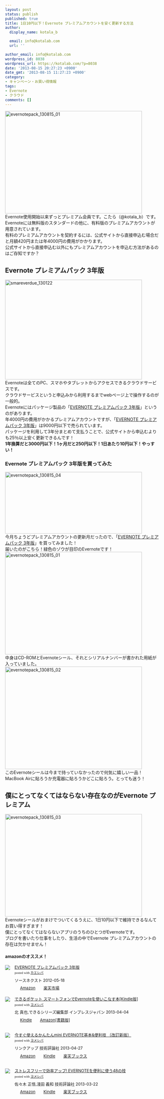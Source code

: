 ```yaml
---
layout: post
status: publish
published: true
title: 1日10円以下！Evernote プレミアムアカウントを安く更新する方法
author:
  display_name: kotala_b

  email: info@kotalab.com
  url: ''

author_email: info@kotalab.com
wordpress_id: 8038
wordpress_url: https://kotalab.com/?p=8038
date: '2013-08-15 20:27:23 +0900'
date_gmt: '2013-08-15 11:27:23 +0900'
category:
- キャンペーン・お買い得情報
tags:
- Evernote
- クラウド
comments: []
---
```

<p><img src="https://kotalab.com/wp-content/uploads/evernotepack_130815_01-448x336.jpg" alt="evernotepack_130815_01" width="448" height="336" class="alignnone size-large wp-image-8044" /><br />
Evernote使用開始以来ずっとプレミアム会員です。こたら（@kotala_b）です。<br />
Evernoteには無料版のスタンダードの他に、有料版のプレミアムアカウントが用意されています。<br />
有料のプレミアムアカウントを契約するには、公式サイトから直接申込む場合だと月額420円または年4000円の費用がかかります。<br />
公式サイトから直接申込む以外にもプレミアムアカウントを申込む方法があるのはご存知ですか？<br />
<!--more--></p>
<h2>Evernote プレミアムパック 3年版</h2>
<p><img src="https://kotalab.com/wp-content/uploads/smareverdue_130122-448x327.jpg" alt="smareverdue_130122" width="448" height="327" class="alignnone size-large wp-image-5838" /><br />
Evernoteは全てのPC、スマホやタブレットからアクセスできるクラウドサービスです。<br />
クラウドサービスというと申込みから利用するまでwebページ上で操作するのが一般的。<br />
Evernoteにはパッケージ製品の「<a href="http://c.af.moshimo.com/af/c/click?a_id=374940&p_id=170&pc_id=185&pl_id=4062&s_v=b5Rz2P0601xu&url=http%3A%2F%2Fwww.amazon.co.jp%2Fexec%2Fobidos%2FASIN%2FB007X8LMRC%2Fref%3Dnosim" rel="nofollow" target="_blank">EVERNOTE プレミアムパック 3年版</a>」というのがあります。<br />
年4000円の費用がかかるプレミアムアカウントですが、「<a href="http://c.af.moshimo.com/af/c/click?a_id=374940&p_id=170&pc_id=185&pl_id=4062&s_v=b5Rz2P0601xu&url=http%3A%2F%2Fwww.amazon.co.jp%2Fexec%2Fobidos%2FASIN%2FB007X8LMRC%2Fref%3Dnosim" rel="nofollow" target="_blank">EVERNOTE プレミアムパック 3年版</a>」は9000円以下で売られています。<br />
パッケージを利用して3年分まとめて支払うことで、公式サイトから申込むよりも25％以上安く更新できるんです！<br />
<strong>1年換算だと3000円以下！1ヶ月だと250円以下！1日あたり10円以下！やっすい！</strong></p>
<h3>Evernote プレミアムパック 3年版を買ってみた</h3>
<p><img src="https://kotalab.com/wp-content/uploads/evernotepack_130815_04-448x202.jpg" alt="evernotepack_130815_04" width="448" height="202" class="alignnone size-large wp-image-8047" /><br />
今月ちょうどプレミアムアカウントの更新月だったので、「<a href="http://c.af.moshimo.com/af/c/click?a_id=374940&p_id=170&pc_id=185&pl_id=4062&s_v=b5Rz2P0601xu&url=http%3A%2F%2Fwww.amazon.co.jp%2Fexec%2Fobidos%2FASIN%2FB007X8LMRC%2Fref%3Dnosim" rel="nofollow" target="_blank">EVERNOTE プレミアムパック 3年版</a>」を買ってみました！<br />
届いたのがこちら！緑色のゾウが目印のEvernoteです！<br />
<img src="https://kotalab.com/wp-content/uploads/evernotepack_130815_01-448x336.jpg" alt="evernotepack_130815_01" width="448" height="336" class="alignnone size-large wp-image-8044" /><br />
中身はCD-ROMとEvernoteシール、それとシリアルナンバーが書かれた用紙が入っていました。<br />
<img src="https://kotalab.com/wp-content/uploads/evernotepack_130815_02-448x336.jpg" alt="evernotepack_130815_02" width="448" height="336" class="alignnone size-large wp-image-8045" /><br />
このEvernoteシールは今まで持っていなかったので何気に嬉しい一品！<br />
MacBook Airに貼ろうか充電器に貼ろうかどこに貼ろう。とっても迷う！</p>
<h2>僕にとってなくてはならない存在なのがEvernote プレミアム</h2>
<p><img src="https://kotalab.com/wp-content/uploads/evernotepack_130815_03-448x336.jpg" alt="evernotepack_130815_03" width="448" height="336" class="alignnone size-large wp-image-8046" /><br />
Evernoteシールがおまけでついてくるうえに、1日10円以下で維持できるなんてお買い得すぎます！<br />
僕にとってなくてはならないアプリのうちのひとつがEvernoteです。<br />
ブログを書いたり仕事をしたり、生活の中でEvernote プレミアムアカウントの存在は欠かせません！</p>
<h4 class="aam">amazonのオススメ！</h4>
<div class="kaerebalink-box" style="text-align:left;padding-bottom:20px;font-size:small;/zoom: 1;overflow: hidden;">
<div class="kaerebalink-image" style="float:left;margin:0 15px 10px 0;"><a href="http://c.af.moshimo.com/af/c/click?a_id=374940&p_id=170&pc_id=185&pl_id=4062&s_v=b5Rz2P0601xu&url=http%3A%2F%2Fwww.amazon.co.jp%2Fexec%2Fobidos%2FASIN%2FB007X8LMRC%2Fref%3Dnosim" rel="nofollow" target="_blank"><img src="http://ecx.images-amazon.com/images/I/4122CUuUU1L._SL160_.jpg" style="border: none;" /></a></div>
<div class="kaerebalink-info" style="line-height:120%;/zoom: 1;overflow: hidden;">
<div class="kaerebalink-name" style="margin-bottom:10px;line-height:120%"><a href="http://c.af.moshimo.com/af/c/click?a_id=374940&p_id=170&pc_id=185&pl_id=4062&s_v=b5Rz2P0601xu&url=http%3A%2F%2Fwww.amazon.co.jp%2Fexec%2Fobidos%2FASIN%2FB007X8LMRC%2Fref%3Dnosim" rel="nofollow" target="_blank">EVERNOTE プレミアムパック 3年版</a>
<div class="kaerebalink-powered-date" style="font-size:8pt;margin-top:5px;font-family:verdana;line-height:120%">posted with <a href="http://kaereba.com" target="_blank">カエレバ</a></div>
</div>
<div class="kaerebalink-detail" style="margin-bottom:5px;"> ソースネクスト 2012-05-18    </div>
<div class="kaerebalink-link1" style="margin-top:10px;">
<div class="shoplinkamazon" style="display:inline;margin-right:5px;background: url('http://img.yomereba.com/tam_k_01.gif') 0 0 no-repeat;padding: 2px 0 2px 18px;white-space: nowrap;"><a href="http://c.af.moshimo.com/af/c/click?a_id=374940&p_id=170&pc_id=185&pl_id=4062&s_v=b5Rz2P0601xu&url=http%3A%2F%2Fwww.amazon.co.jp%2Fgp%2Fsearch%3Fkeywords%3DEVERNOTE%2520%2583v%2583%258C%2583%257E%2583A%2583%2580%2583p%2583b%2583N%26__mk_ja_JP%3D%2583J%2583%255E%2583J%2583i" rel="nofollow" target="_blank" >Amazon</a></div>
<div class="shoplinkrakuten" style="display:inline;margin-right:5px;background: url('http://img.yomereba.com/tam_k_01.gif') 0 -50px no-repeat;padding: 2px 0 2px 18px;white-space: nowrap;"><a href="http://c.af.moshimo.com/af/c/click?a_id=374939&p_id=54&pc_id=54&pl_id=616&s_v=b5Rz2P0601xu&url=http%3A%2F%2Fsearch.rakuten.co.jp%2Fsearch%2Fmall%2FEVERNOTE%2520%25E3%2583%2597%25E3%2583%25AC%25E3%2583%259F%25E3%2582%25A2%25E3%2583%25A0%25E3%2583%2591%25E3%2583%2583%25E3%2582%25AF%2F-%2Ff.1-p.1-s.1-sf.0-st.A-v.2%3Fx%3D0" rel="nofollow" target="_blank" title="楽天市場" >楽天市場</a></div>
</div>
</div>
<div class="booklink-footer" style="clear: left"></div>
</div>
<div class="booklink-box" style="text-align:left;padding-bottom:20px;font-size:small;/zoom: 1;overflow: hidden;">
<div class="booklink-image" style="float:left;margin:0 15px 10px 0;"><a href="http://c.af.moshimo.com/af/c/click?a_id=374940&p_id=170&pc_id=185&pl_id=4062&s_v=b5Rz2P0601xu&url=http%3A%2F%2Fwww.amazon.co.jp%2Fexec%2Fobidos%2FASIN%2FB00C6SMFKC%2Fref%3Dnosim" name="booklink" rel="nofollow" target="_blank"><img src="http://ecx.images-amazon.com/images/I/51T5msF5MOL._SL160_.jpg" style="border: none;" /></a></div>
<div class="booklink-info" style="line-height:120%;/zoom: 1;overflow: hidden;">
<div class="booklink-name" style="margin-bottom:10px;line-height:120%"><a href="http://c.af.moshimo.com/af/c/click?a_id=374940&p_id=170&pc_id=185&pl_id=4062&s_v=b5Rz2P0601xu&url=http%3A%2F%2Fwww.amazon.co.jp%2Fexec%2Fobidos%2FASIN%2FB00C6SMFKC%2Fref%3Dnosim" rel="nofollow" name="booklink" target="_blank">できるポケット スマートフォンでEvernoteを使いこなす本[Kindle版]</a>
<div class="booklink-powered-date" style="font-size:8pt;margin-top:5px;font-family:verdana;line-height:120%">posted with <a href="http://yomereba.com" target="_blank">ヨメレバ</a></div>
</div>
<div class="booklink-detail" style="margin-bottom:5px;">北 真也,できるシリーズ編集部 インプレスジャパン 2013-04-04    </div>
<div class="booklink-link2" style="margin-top:10px;">
<div class="shoplinkkindle" style="display:inline;margin-right:5px;background: url('http://img.yomereba.com/tam_y.gif') 0 0 no-repeat;padding: 2px 0 2px 18px;white-space: nowrap;"><a href="http://c.af.moshimo.com/af/c/click?a_id=374940&p_id=170&pc_id=185&pl_id=4062&s_v=b5Rz2P0601xu&url=http%3A%2F%2Fwww.amazon.co.jp%2Fexec%2Fobidos%2FASIN%2FB00C6SMFKC%2F" rel="nofollow" target="_blank" >Kindle</a></div>
<div class="shoplinkamazon" style="display:inline;margin-right:5px;background: url('http://img.yomereba.com/tam_y.gif') 0 0 no-repeat;padding: 2px 0 2px 18px;white-space: nowrap;"><a href="http://c.af.moshimo.com/af/c/click?a_id=374940&p_id=170&pc_id=185&pl_id=4062&s_v=b5Rz2P0601xu&url=http%3A%2F%2Fwww.amazon.co.jp%2Fexec%2Fobidos%2FASIN%2F484433364X%2F" rel="nofollow" target="_blank" title="アマゾン" >Amazon[書籍版]</a></div>
</p></div>
</div>
<div class="booklink-footer" style="clear: left"></div>
</div>
<div class="booklink-box" style="text-align:left;padding-bottom:20px;font-size:small;/zoom: 1;overflow: hidden;">
<div class="booklink-image" style="float:left;margin:0 15px 10px 0;"><a href="http://c.af.moshimo.com/af/c/click?a_id=374940&p_id=170&pc_id=185&pl_id=4062&s_v=b5Rz2P0601xu&url=http%3A%2F%2Fwww.amazon.co.jp%2Fexec%2Fobidos%2FASIN%2F4774156760%2Fref%3Dnosim" name="booklink" rel="nofollow" target="_blank"><img src="http://ecx.images-amazon.com/images/I/51ovdcaUIuL._SL160_.jpg" style="border: none;" /></a></div>
<div class="booklink-info" style="line-height:120%;/zoom: 1;overflow: hidden;">
<div class="booklink-name" style="margin-bottom:10px;line-height:120%"><a href="http://c.af.moshimo.com/af/c/click?a_id=374940&p_id=170&pc_id=185&pl_id=4062&s_v=b5Rz2P0601xu&url=http%3A%2F%2Fwww.amazon.co.jp%2Fexec%2Fobidos%2FASIN%2F4774156760%2Fref%3Dnosim" rel="nofollow" name="booklink" target="_blank">今すぐ使えるかんたんmini EVERNOTE基本&便利技 〔改訂新版〕</a>
<div class="booklink-powered-date" style="font-size:8pt;margin-top:5px;font-family:verdana;line-height:120%">posted with <a href="http://yomereba.com" target="_blank">ヨメレバ</a></div>
</div>
<div class="booklink-detail" style="margin-bottom:5px;">リンクアップ 技術評論社 2013-04-27    </div>
<div class="booklink-link2" style="margin-top:10px;">
<div class="shoplinkamazon" style="display:inline;margin-right:5px;background: url('http://img.yomereba.com/tam_y.gif') 0 0 no-repeat;padding: 2px 0 2px 18px;white-space: nowrap;"><a href="http://c.af.moshimo.com/af/c/click?a_id=374940&p_id=170&pc_id=185&pl_id=4062&s_v=b5Rz2P0601xu&url=http%3A%2F%2Fwww.amazon.co.jp%2Fexec%2Fobidos%2FASIN%2F4774156760%2Fref%3Dnosim" rel="nofollow" target="_blank" title="アマゾン" >Amazon</a></div>
<div class="shoplinkkindle" style="display:inline;margin-right:5px;background: url('http://img.yomereba.com/tam_y.gif') 0 0 no-repeat;padding: 2px 0 2px 18px;white-space: nowrap;"><a href="http://c.af.moshimo.com/af/c/click?a_id=374940&p_id=170&pc_id=185&pl_id=4062&s_v=b5Rz2P0601xu&url=http%3A%2F%2Fwww.amazon.co.jp%2Fgp%2Fsearch%3Fkeywords%3D%258D%25A1%2582%25B7%2582%25AE%258Eg%2582%25A6%2582%25E9%2582%25A9%2582%25F1%2582%25BD%2582%25F1mini%2520EVERNOTE%258A%25EE%2596%257B%2526%2595%25D6%2597%2598%258BZ%2520%2581k%2589%25FC%2592%25F9%2590V%2594%25C5%2581l%26__mk_ja_JP%3D%2583J%2583%255E%2583J%2583i%26url%3Dnode%253D2275256051" rel="nofollow" target="_blank" >Kindle</a></div>
<div class="shoplinkrakuten" style="display:inline;margin-right:5px;background: url('http://img.yomereba.com/tam_y.gif') 0 -50px no-repeat;padding: 2px 0 2px 18px;white-space: nowrap;"><a href="http://c.af.moshimo.com/af/c/click?a_id=374941&p_id=56&pc_id=56&pl_id=637&s_v=b5Rz2P0601xu&url=http%3A%2F%2Fbooks.rakuten.co.jp%2Frb%2F12287045%2F" rel="nofollow" target="_blank" title="楽天ブックス" >楽天ブックス</a></div>
</p></div>
</div>
<div class="booklink-footer" style="clear: left"></div>
</div>
<div class="booklink-box" style="text-align:left;padding-bottom:20px;font-size:small;/zoom: 1;overflow: hidden;">
<div class="booklink-image" style="float:left;margin:0 15px 10px 0;"><a href="http://c.af.moshimo.com/af/c/click?a_id=374940&p_id=170&pc_id=185&pl_id=4062&s_v=b5Rz2P0601xu&url=http%3A%2F%2Fwww.amazon.co.jp%2Fexec%2Fobidos%2FASIN%2F4774156019%2Fref%3Dnosim" name="booklink" rel="nofollow" target="_blank"><img src="http://ecx.images-amazon.com/images/I/51uXwk2jB2L._SL160_.jpg" style="border: none;" /></a></div>
<div class="booklink-info" style="line-height:120%;/zoom: 1;overflow: hidden;">
<div class="booklink-name" style="margin-bottom:10px;line-height:120%"><a href="http://c.af.moshimo.com/af/c/click?a_id=374940&p_id=170&pc_id=185&pl_id=4062&s_v=b5Rz2P0601xu&url=http%3A%2F%2Fwww.amazon.co.jp%2Fexec%2Fobidos%2FASIN%2F4774156019%2Fref%3Dnosim" rel="nofollow" name="booklink" target="_blank">ストレスフリーで効率アップ! EVERNOTEを便利に使う48の技</a>
<div class="booklink-powered-date" style="font-size:8pt;margin-top:5px;font-family:verdana;line-height:120%">posted with <a href="http://yomereba.com" target="_blank">ヨメレバ</a></div>
</div>
<div class="booklink-detail" style="margin-bottom:5px;">佐々木 正悟,淺田 義和 技術評論社 2013-03-22    </div>
<div class="booklink-link2" style="margin-top:10px;">
<div class="shoplinkamazon" style="display:inline;margin-right:5px;background: url('http://img.yomereba.com/tam_y.gif') 0 0 no-repeat;padding: 2px 0 2px 18px;white-space: nowrap;"><a href="http://c.af.moshimo.com/af/c/click?a_id=374940&p_id=170&pc_id=185&pl_id=4062&s_v=b5Rz2P0601xu&url=http%3A%2F%2Fwww.amazon.co.jp%2Fexec%2Fobidos%2FASIN%2F4774156019%2Fref%3Dnosim" rel="nofollow" target="_blank" title="アマゾン" >Amazon</a></div>
<div class="shoplinkkindle" style="display:inline;margin-right:5px;background: url('http://img.yomereba.com/tam_y.gif') 0 0 no-repeat;padding: 2px 0 2px 18px;white-space: nowrap;"><a href="http://c.af.moshimo.com/af/c/click?a_id=374940&p_id=170&pc_id=185&pl_id=4062&s_v=b5Rz2P0601xu&url=http%3A%2F%2Fwww.amazon.co.jp%2Fgp%2Fsearch%3Fkeywords%3D%2583X%2583g%2583%258C%2583X%2583t%2583%258A%2581%255B%2582%25C5%258C%25F8%2597%25A6%2583A%2583b%2583v%2521%2520EVERNOTE%2582%25F0%2595%25D6%2597%2598%2582%25C9%258Eg%2582%25A448%2582%25CC%258BZ%26__mk_ja_JP%3D%2583J%2583%255E%2583J%2583i%26url%3Dnode%253D2275256051" rel="nofollow" target="_blank" >Kindle</a></div>
<div class="shoplinkrakuten" style="display:inline;margin-right:5px;background: url('http://img.yomereba.com/tam_y.gif') 0 -50px no-repeat;padding: 2px 0 2px 18px;white-space: nowrap;"><a href="http://c.af.moshimo.com/af/c/click?a_id=374941&p_id=56&pc_id=56&pl_id=637&s_v=b5Rz2P0601xu&url=http%3A%2F%2Fbooks.rakuten.co.jp%2Frb%2F12230999%2F" rel="nofollow" target="_blank" title="楽天ブックス" >楽天ブックス</a></div>
</p></div>
</div>
<div class="booklink-footer" style="clear: left"></div>
</div>
